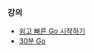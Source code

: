### 강의
- [쉽고 빠른 Go 시작하기](https://nomadcoders.co/go-for-beginners/lobby)
- [30분 Go](https://programmers.co.kr/learn/courses/13)